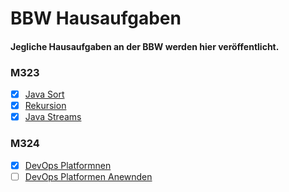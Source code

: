 # BBW Hausaufgaben

#### Jegliche Hausaufgaben an der BBW werden hier veröffentlicht.

### M323
- [x]  [Java Sort](M323/JavaSort/JavaSort.md)
- [x]  [Rekursion](M323/Rekursion)
- [x]  [Java Streams](M323/Streams/Introduction.md)

### M324
- [x]  [DevOps Platformnen](M324/DevOpsPlatforms/Devops.md) 
- [ ]  [DevOps Platformen Anewnden](M324/DevOpsPlatforment%20Anwenden/DevopsPlatformAnwenden.md)